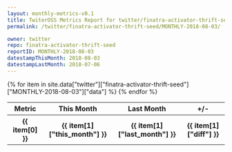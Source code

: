 ```yaml
---
layout: monthly-metrics-v0.1
title: TwiterOSS Metrics Report for twitter/finatra-activator-thrift-seed | MONTHLY-2018-08-03 | 2018-08-03
permalink: /twitter/finatra-activator-thrift-seed/MONTHLY-2018-08-03/

owner: twitter
repo: finatra-activator-thrift-seed
reportID: MONTHLY-2018-08-03
datestampThisMonth: 2018-08-03
datestampLastMonth: 2018-07-06
---
```


<table style="width: 100%">
    <tr>
        <th>Metric</th>
        <th>This Month</th>
        <th>Last Month</th>
        <th>+/-</th>
    </tr>
    {% for item in site.data["twitter"]["finatra-activator-thrift-seed"]["MONTHLY-2018-08-03"]["data"] %}
    <tr>
        <th>{{ item[0] }}</th>
        <th>{{ item[1]["this_month"] }}</th>
        <th>{{ item[1]["last_month"] }}</th>
        <th>{{ item[1]["diff"] }}</th>
    </tr>
    {% endfor %}
</table>


